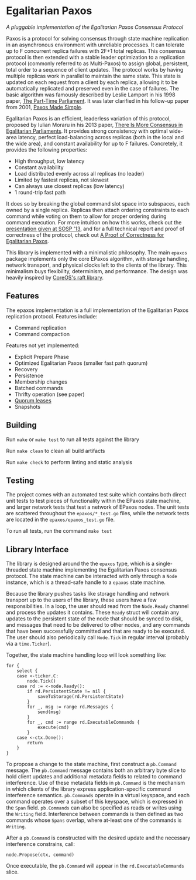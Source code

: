 # Egalitarian Paxos

_A pluggable implementation of the Egalitarian Paxos Consensus Protocol_

Paxos is a protocol for solving consensus through state machine replication in
an asynchronous environment with unreliable processes. It can tolerate up to F
concurrent replica failures with 2F+1 total replicas. This consensus protocol is
then extended with a stable leader optimization to a replication protocol
(commonly referred to as Multi-Paxos) to assign global, persistent, total order
to a sequence of client updates. The protocol works by having multiple replicas
work in parallel to maintain the same state. This state is updated on each
request from a client by each replica, allowing it to be automatically
replicated and preserved even in the case of failures. The basic algorithm was
famously described by Leslie Lamport in his 1998 paper, [The Part-Time
Parliament](https://www.microsoft.com/en-us/research/publication/part-time-parliament/).
It was later clarified in his follow-up paper from 2001, [Paxos Made
Simple](https://www.microsoft.com/en-us/research/publication/paxos-made-simple/?from=https%3A%2F%2Fresearch.microsoft.com%2Fen-us%2Fum%2Fpeople%2Flamport%2Fpubs%2Fpaxos-simple.pdf).

Egalitarian Paxos is an efficient, leaderless variation of this protocol,
proposed by Iulian Moraru in his 2013 paper, [There Is More Consensus in
Egalitarian
Parliaments](http://delivery.acm.org/10.1145/2520000/2517350/p358-moraru.pdf?ip=209.6.79.135&id=2517350&acc=OA&key=4D4702B0C3E38B35%2E4D4702B0C3E38B35%2E4D4702B0C3E38B35%2EC42B82B87617960C&CFID=755096137&CFTOKEN=25359323&__acm__=1493150278_439ca70486fb3a890d145fe85ea9f1c5).
It provides strong consistency with optimal wide-area latency, perfect
load-balancing across replicas (both in the local and the wide area), and
constant availability for up to F failures. Concretely, it provides the
following properties:

- High throughput, low latency
- Constant availability
- Load distributed evenly across all replicas (no leader)
- Limited by fastest replicas, not slowest
- Can always use closest replicas (low latency)
- 1 round-trip fast path

It does so by breaking the global command slot space into subspaces, each owned
by a single replica. Replicas then attach ordering constraints to each command
while voting on them to allow for proper ordering during command execution. For
more intuition on how this works, check out the [presentation given at SOSP
'13](https://www.youtube.com/watch?v=KxoWlUZNKn8), and for a full technical
report and proof of correctness of the protocol, check out [A Proof of
Correctness for Egalitarian
Paxos](http://www.pdl.cmu.edu/PDL-FTP/associated/CMU-PDL-13-111.pdf).

This library is implemented with a minimalistic philosophy. The main `epaxos`
package implements only the core EPaxos algorithm, with storage handling,
network transport, and physical clocks left to the clients of the library. This
minimalism buys flexibility, determinism, and performance. The design was
heavily inspired by [CoreOS's raft
library](https://github.com/coreos/etcd/tree/master/raft).


## Features

The epaxos implementation is a full implementation of the Egalitarian Paxos
replication protocol. Features include:

- Command replication
- Command compaction

Features not yet implemented:

- Explicit Prepare Phase
- Optimized Egalitarian Paxos (smaller fast path quorum)
- Recovery
- Persistence
- Membership changes
- Batched commands
- Thrifty operation (see paper)
- [Quorum leases](https://www.cs.cmu.edu/~dga/papers/leases-socc2014.pdf)
- Snapshots


## Building

Run `make` or `make test` to run all tests against the library 

Run `make clean` to clean all build artifacts

Run `make check` to perform linting and static analysis


## Testing

The project comes with an automated test suite which contains both direct unit
tests to test pieces of functionality within the EPaxos state machine, and larger
network tests that test a network of EPaxos nodes. The unit tests are scattered
throughout the `epaxos/*_test.go` files, while the network tests are located in
the `epaxos/epaxos_test.go` file.

To run all tests, run the command `make test`


## Library Interface

The library is designed around the the `epaxos` type, which is a single-threaded
state machine implementing the Egalitarian Paxos consensus protocol. The state
machine can be interacted with only through a `Node` instance, which is a
thread-safe handle to a `epaxos` state machine.

Because the library pushes tasks like storage handling and network transport up
to the users of the library, these users have a few responsibilities. In a loop,
the user should read from the `Node.Ready` channel and process the updates it
contains. These `Ready` struct will contain any updates to the persistent state
of the node that should be synced to disk, and messages that need to be
delivered to other nodes, and any commands that have been successfully committed
and that are ready to be executed. The user should also periodically call
`Node.Tick` in regular interval (probably via a `time.Ticker`).

Together, the state machine handling loop will look something like:

```
for {
    select {
    case <-ticker.C:
        node.Tick()
    case rd := <-node.Ready():
        if rd.PersistentState != nil {
            saveToStorage(rd.PersistentState)
        }
        for _, msg := range rd.Messages {
            send(msg)
        }
        for _, cmd := range rd.ExecutableCommands {
            execute(cmd)
        }
    case <-ctx.Done():
        return
    }
}
```

To propose a change to the state machine, first construct a `pb.Command`
message. The `pb.Command` message contains both an arbitrary byte slice to hold
client updates and additional metadata fields to related to command
interference. Use of these metadata fields in `pb.Command` is the mechanism in
which clients of the library express application-specific command interference
semantics. `pb.Commands` operate in a virtual keyspace, and each command
operates over a subset of this keyspace, which is expressed in the `Span` field.
`pb.Commands` can also be specified as reads or writes using the `Writing`
field. Interference between commands is then defined as two commands whose
`Spans` overlap, where at-least one of the commands is `Writing`.

After a `pb.Command` is constructed with the desired update and the necessary
interference constrains, call:

```
node.Propose(ctx, command)
```

Once executable, the `pb.Command` will appear in the `rd.ExecutableCommands` slice.



